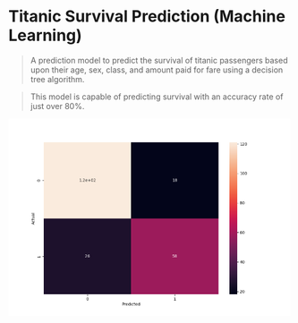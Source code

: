 # Titanic Survival Prediction (Machine Learning)
> A prediction model to predict the survival of titanic passengers based upon their age, sex, class, and amount paid for fare using a decision tree algorithm.

> This model is capable of predicting survival with an accuracy rate of just over 80%.
<img alt="titanic-confusion matrix" src="sample_images\titanic_confision_matrix.png" height="auto" width="auto">